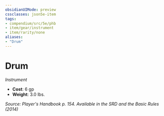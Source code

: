 ```yaml
---
obsidianUIMode: preview
cssclasses: json5e-item
tags:
- compendium/src/5e/phb
- item/gear/instrument
- item/rarity/none
aliases: 
- "Drum"
---
```

# Drum
*Instrument*  

- **Cost**: 6 gp
- **Weight**: 3.0 lbs.

*Source: Player's Handbook p. 154. Available in the <span title='Systems Reference Document (5.1)'>SRD</span> and the Basic Rules (2014)*